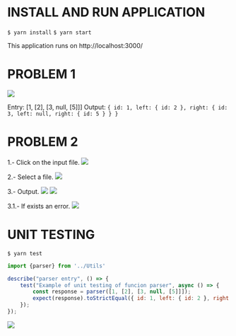 
# INSTALL AND RUN APPLICATION

`$ yarn install`
`$ yarn start`


This application runs on http://localhost:3000/

# PROBLEM 1
![](https://i.ibb.co/BswD53r/Captura-de-Pantalla-2021-11-21-a-la-s-17-32-35.png)

Entry: [1, [2], [3, null, [5]]]
Output:
`{
  id: 1,
  left: {
    id: 2
  },
  right: {
    id: 3,
    left: null,
    right: {
      id: 5
    }
  }
}`

# PROBLEM 2
1.- Click on the input file.
![](https://i.ibb.co/PhFGXts/Captura-de-Pantalla-2021-11-21-a-la-s-18-27-53.png)

2.- Select a file.
![](https://i.ibb.co/Gk3sgTp/Captura-de-Pantalla-2021-11-21-a-la-s-18-28-22.png)

3.- Output.
![](https://i.ibb.co/j8jstgP/Captura-de-Pantalla-2021-11-21-a-la-s-18-28-35.png)
![](https://i.ibb.co/VNb056y/Captura-de-Pantalla-2021-11-21-a-la-s-18-28-44.png)

3.1.- If exists an error.
![](https://i.ibb.co/q57YDtZ/Captura-de-Pantalla-2021-11-21-a-la-s-18-29-00.png)


# UNIT TESTING

`$ yarn test`
```javascript
import {parser} from '../Utils'

describe("parser entry", () => {
    test("Example of unit testing of funcion parser", async () => {
        const response = parser([1, [2], [3, null, [5]]]);
        expect(response).toStrictEqual({ id: 1, left: { id: 2 }, right: { id: 3, left: null, right: { id: 5 } } });
    });
});
```
![](https://i.ibb.co/q7JmRpQ/Captura-de-Pantalla-2021-11-21-a-la-s-18-42-02.png)

